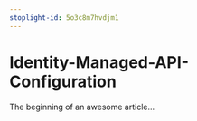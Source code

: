 ```yaml
---
stoplight-id: 5o3c8m7hvdjm1
---
```


# Identity-Managed-API-Configuration

The beginning of an awesome article...
